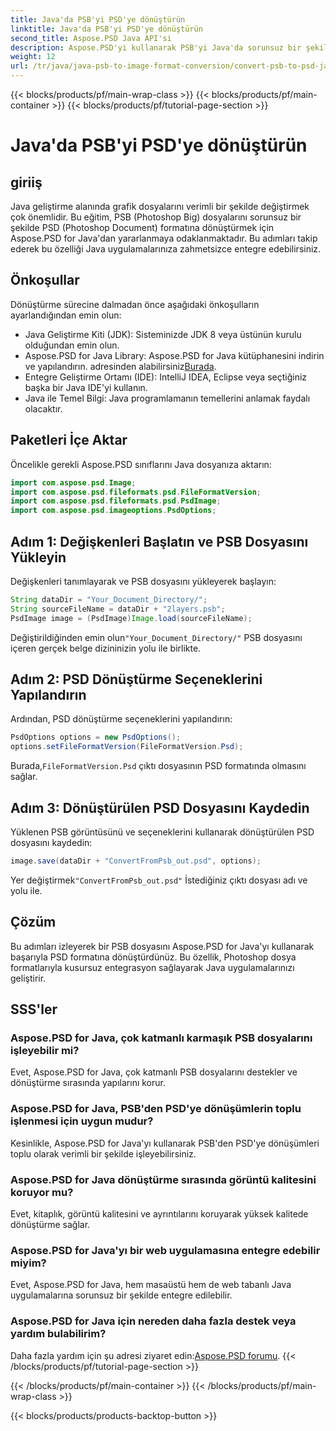```yaml
---
title: Java'da PSB'yi PSD'ye dönüştürün
linktitle: Java'da PSB'yi PSD'ye dönüştürün
second_title: Aspose.PSD Java API'si
description: Aspose.PSD'yi kullanarak PSB'yi Java'da sorunsuz bir şekilde PSD'ye dönüştürerek uygulamalarınızdaki grafik dosya yönetimini nasıl geliştireceğinizi öğrenin.
weight: 12
url: /tr/java/java-psb-to-image-format-conversion/convert-psb-to-psd-java/
---
```


{{< blocks/products/pf/main-wrap-class >}}
{{< blocks/products/pf/main-container >}}
{{< blocks/products/pf/tutorial-page-section >}}

# Java'da PSB'yi PSD'ye dönüştürün

## giriiş
Java geliştirme alanında grafik dosyalarını verimli bir şekilde değiştirmek çok önemlidir. Bu eğitim, PSB (Photoshop Big) dosyalarını sorunsuz bir şekilde PSD (Photoshop Document) formatına dönüştürmek için Aspose.PSD for Java'dan yararlanmaya odaklanmaktadır. Bu adımları takip ederek bu özelliği Java uygulamalarınıza zahmetsizce entegre edebilirsiniz.
## Önkoşullar
Dönüştürme sürecine dalmadan önce aşağıdaki önkoşulların ayarlandığından emin olun:
- Java Geliştirme Kiti (JDK): Sisteminizde JDK 8 veya üstünün kurulu olduğundan emin olun.
-  Aspose.PSD for Java Library: Aspose.PSD for Java kütüphanesini indirin ve yapılandırın. adresinden alabilirsiniz[Burada](https://releases.aspose.com/psd/java/).
- Entegre Geliştirme Ortamı (IDE): IntelliJ IDEA, Eclipse veya seçtiğiniz başka bir Java IDE'yi kullanın.
- Java ile Temel Bilgi: Java programlamanın temellerini anlamak faydalı olacaktır.
## Paketleri İçe Aktar
Öncelikle gerekli Aspose.PSD sınıflarını Java dosyanıza aktarın:
```java
import com.aspose.psd.Image;
import com.aspose.psd.fileformats.psd.FileFormatVersion;
import com.aspose.psd.fileformats.psd.PsdImage;
import com.aspose.psd.imageoptions.PsdOptions;
```
## Adım 1: Değişkenleri Başlatın ve PSB Dosyasını Yükleyin
Değişkenleri tanımlayarak ve PSB dosyasını yükleyerek başlayın:
```java
String dataDir = "Your_Document_Directory/";
String sourceFileName = dataDir + "2layers.psb";
PsdImage image = (PsdImage)Image.load(sourceFileName);
```
 Değiştirildiğinden emin olun`"Your_Document_Directory/"` PSB dosyasını içeren gerçek belge dizininizin yolu ile birlikte.
## Adım 2: PSD Dönüştürme Seçeneklerini Yapılandırın
Ardından, PSD dönüştürme seçeneklerini yapılandırın:
```java
PsdOptions options = new PsdOptions();
options.setFileFormatVersion(FileFormatVersion.Psd);
```
 Burada,`FileFormatVersion.Psd` çıktı dosyasının PSD formatında olmasını sağlar.
## Adım 3: Dönüştürülen PSD Dosyasını Kaydedin
Yüklenen PSB görüntüsünü ve seçeneklerini kullanarak dönüştürülen PSD dosyasını kaydedin:
```java
image.save(dataDir + "ConvertFromPsb_out.psd", options);
```
 Yer değiştirmek`"ConvertFromPsb_out.psd"` İstediğiniz çıktı dosyası adı ve yolu ile.

## Çözüm
Bu adımları izleyerek bir PSB dosyasını Aspose.PSD for Java'yı kullanarak başarıyla PSD formatına dönüştürdünüz. Bu özellik, Photoshop dosya formatlarıyla kusursuz entegrasyon sağlayarak Java uygulamalarınızı geliştirir.
## SSS'ler
### Aspose.PSD for Java, çok katmanlı karmaşık PSB dosyalarını işleyebilir mi?
Evet, Aspose.PSD for Java, çok katmanlı PSB dosyalarını destekler ve dönüştürme sırasında yapılarını korur.
### Aspose.PSD for Java, PSB'den PSD'ye dönüşümlerin toplu işlenmesi için uygun mudur?
Kesinlikle, Aspose.PSD for Java'yı kullanarak PSB'den PSD'ye dönüşümleri toplu olarak verimli bir şekilde işleyebilirsiniz.
### Aspose.PSD for Java dönüştürme sırasında görüntü kalitesini koruyor mu?
Evet, kitaplık, görüntü kalitesini ve ayrıntılarını koruyarak yüksek kalitede dönüştürme sağlar.
### Aspose.PSD for Java'yı bir web uygulamasına entegre edebilir miyim?
Evet, Aspose.PSD for Java, hem masaüstü hem de web tabanlı Java uygulamalarına sorunsuz bir şekilde entegre edilebilir.
### Aspose.PSD for Java için nereden daha fazla destek veya yardım bulabilirim?
 Daha fazla yardım için şu adresi ziyaret edin:[Aspose.PSD forumu](https://forum.aspose.com/c/psd/34).
{{< /blocks/products/pf/tutorial-page-section >}}

{{< /blocks/products/pf/main-container >}}
{{< /blocks/products/pf/main-wrap-class >}}

{{< blocks/products/products-backtop-button >}}
